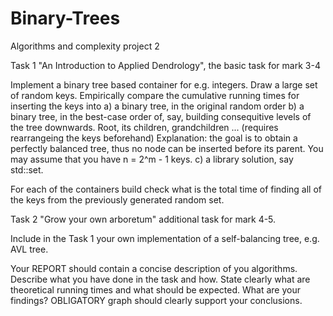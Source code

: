 # Binary-Trees
Algorithms and complexity project 2

Task 1 "An Introduction to Applied Dendrology", the basic task for mark 3-4

Implement a binary tree based container for e.g. integers. Draw a large set of random keys. Empirically compare the cumulative running times for inserting the keys into
a) a binary tree, in the original random order
b) a binary tree, in the best-case order of, say, building consequitive levels of the tree downwards. Root, its children, grandchildren ... (requires rearrangeing the keys beforehand)
	Explanation: the goal is to obtain a perfectly balanced tree, thus no node can be inserted before its parent. You may assume that you have n = 2^m - 1 keys.
c) a library solution, say std::set.

For each of the containers build check what is the total time of finding all of the keys from the previously generated random set.


Task 2 "Grow your own arboretum" additional task for mark 4-5. 

Include in the Task 1 your own implementation of a self-balancing tree, e.g. AVL tree.




Your REPORT should contain a concise description of you algorithms. Describe what you have done in the task and how. State clearly what are theoretical running times and what should be expected. What are your findings? OBLIGATORY graph should clearly support your conclusions.
